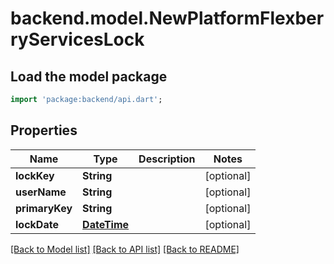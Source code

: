 # backend.model.NewPlatformFlexberryServicesLock

## Load the model package
```dart
import 'package:backend/api.dart';
```

## Properties
Name | Type | Description | Notes
------------ | ------------- | ------------- | -------------
**lockKey** | **String** |  | [optional] 
**userName** | **String** |  | [optional] 
**primaryKey** | **String** |  | [optional] 
**lockDate** | [**DateTime**](DateTime.md) |  | [optional] 

[[Back to Model list]](../README.md#documentation-for-models) [[Back to API list]](../README.md#documentation-for-api-endpoints) [[Back to README]](../README.md)


